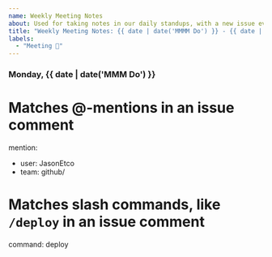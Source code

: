 ```yaml
---
name: Weekly Meeting Notes
about: Used for taking notes in our daily standups, with a new issue every week.
title: "Weekly Meeting Notes: {{ date | date('MMMM Do') }} - {{ date | date('add', 5, 'days') | date('Do') }}"
labels:
  - "Meeting 💬"
---
```

### Monday, {{ date | date('MMM Do') }}
# Matches @-mentions in an issue comment
mention:
  - user: JasonEtco
  - team: github/

# Matches slash commands, like `/deploy` in an issue comment
command: deploy